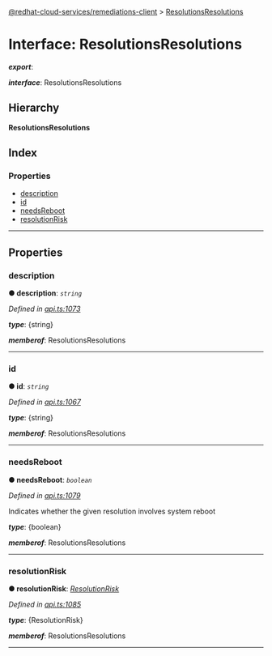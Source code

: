 [@redhat-cloud-services/remediations-client](../README.md) > [ResolutionsResolutions](../interfaces/resolutionsresolutions.md)

# Interface: ResolutionsResolutions

*__export__*: 

*__interface__*: ResolutionsResolutions

## Hierarchy

**ResolutionsResolutions**

## Index

### Properties

* [description](resolutionsresolutions.md#description)
* [id](resolutionsresolutions.md#id)
* [needsReboot](resolutionsresolutions.md#needsreboot)
* [resolutionRisk](resolutionsresolutions.md#resolutionrisk)

---

## Properties

<a id="description"></a>

###  description

**● description**: *`string`*

*Defined in [api.ts:1073](https://github.com/RedHatInsights/javascript-clients/blob/master/packages/remediations/api.ts#L1073)*

*__type__*: {string}

*__memberof__*: ResolutionsResolutions

___
<a id="id"></a>

###  id

**● id**: *`string`*

*Defined in [api.ts:1067](https://github.com/RedHatInsights/javascript-clients/blob/master/packages/remediations/api.ts#L1067)*

*__type__*: {string}

*__memberof__*: ResolutionsResolutions

___
<a id="needsreboot"></a>

###  needsReboot

**● needsReboot**: *`boolean`*

*Defined in [api.ts:1079](https://github.com/RedHatInsights/javascript-clients/blob/master/packages/remediations/api.ts#L1079)*

Indicates whether the given resolution involves system reboot

*__type__*: {boolean}

*__memberof__*: ResolutionsResolutions

___
<a id="resolutionrisk"></a>

###  resolutionRisk

**● resolutionRisk**: *[ResolutionRisk](../enums/resolutionrisk.md)*

*Defined in [api.ts:1085](https://github.com/RedHatInsights/javascript-clients/blob/master/packages/remediations/api.ts#L1085)*

*__type__*: {ResolutionRisk}

*__memberof__*: ResolutionsResolutions

___

